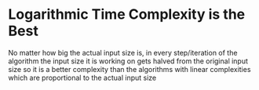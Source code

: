 # Logarithmic Time Complexity is the Best

No matter how big the actual input size is, in every step/iteration of the algorithm the input size it is working on gets halved from the original input size so it is a better complexity than the algorithms with linear complexities which are proportional to the actual input size
